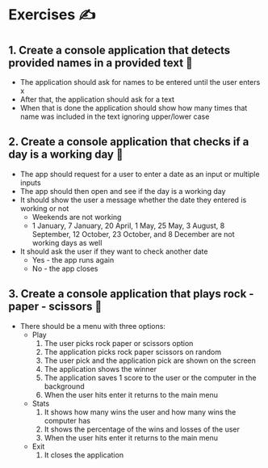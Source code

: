 # Exercises ✍

## 1. Create a console application that detects provided names in a provided text 🔹

* The application should ask for names to be entered until the user enters x
* After that, the application should ask for a text
* When that is done the application should show how many times that name was included in the text ignoring upper/lower case

## 2. Create a console application that checks if a day is a working day 🔹

* The app should request for a user to enter a date as an input or multiple inputs
* The app should then open and see if the day is a working day
* It should show the user a message whether the date they entered is working or not
  * Weekends are not working
  * 1 January, 7 January, 20 April, 1 May, 25 May, 3 August, 8 September, 12 October, 23 October, and 8 December are not working days as well
* It should ask the user if they want to check another date
  * Yes - the app runs again
  * No - the app closes

## 3. Create a console application that plays rock - paper - scissors 🔹

* There should be a menu with three options:
  * Play
    1. The user picks rock paper or scissors option
    2. The application picks rock paper scissors on random
    3. The user pick and the application pick are shown on the screen
    4. The application shows the winner
    5. The application saves 1 score to the user or the computer in the background
    6. When the user hits enter it returns to the main menu 
  * Stats
    1. It shows how many wins the user and how many wins the computer has
    2. It shows the percentage of the wins and losses of the user
    3. When the user hits enter it returns to the main menu
  * Exit
    1. It closes the application
